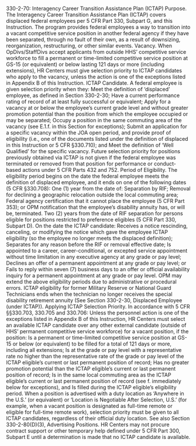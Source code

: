 
330-2-70: Interagency Career Transition Assistance Plan (ICTAP)
Purpose. The Interagency Career Transition Assistance Plan (ICTAP) covers displaced federal employees per 5 CFR Part 330, Subpart G, and this Instruction. The program provides federal employees a way to transition into a vacant competitive service position in another federal agency if they have been separated, through no fault of their own, as a result of downsizing, reorganization, restructuring, or other similar events.
Vacancy. When OpDivs/StaffDivs accept applicants from outside HHS’ competitive service workforce to fill a permanent or time-limited competitive service position at GS-15 (or equivalent) or below lasting 121 days or more (including extensions), HR Centers must give selection priority to ICTAP candidates who apply to the vacancy, unless the action is one of the exceptions listed in Appendix B of this Instruction.
ICTAP Candidate. A federal employee is given selection priority when they:
Meet the definition of ‘displaced’ employee, as defined in Section 330-2-30;
Have a current performance rating of record of at least fully successful or equivalent;
Apply for a vacancy at or below the employee’s current grade level and without greater promotion potential than the position from which the employee occupied or may be separated;
Occupy a position in the same commuting area of the vacancy (see E.1.f. in this Section for exceptions);
Submit an application for a specific vacancy within the JOA open period, and provide proof of eligibility (i.e., one of the documents listed under the definition of displaced in this Instruction or 5 CFR §330.710); and
Meet the definition of ‘Well Qualified’ for the specific vacancy.
Future selection priority for positions previously obtained via ICTAP is not given if the federal employee was terminated or removed from that position for performance or conduct-based actions under 5 CFR Parts 432 and 752.
Period of Eligibility. The eligibility period begins on the date the federal employee meets the definition of displaced employee, and it ends on one of the following dates (5 CFR §330.708):
One (1) year from the date of:
Separation by RIF;
Removal for declining a geographic relocation outside the local commuting area;
Federal agency certification that it cannot place the employee (5 CFR Part 353); or
OPM notification that the employee’s disability annuity has, or will be, terminated.
Two (2) years from the date of RIF separation for persons eligible for positions restricted to preference eligibles (5 CFR Part 330, Subpart D).
On the date the ICTAP candidate:
Receives a notice rescinding, canceling, or modifying the notice which gave the employee ICTAP eligibility (so the employee no longer meets the displaced definition);
Separates for any reason before the RIF or removal effective date;
Is appointed to a career, career-conditional, or excepted service appointment without time limitation in any executive agency at any grade or pay level;
Declines an offer of a permanent appointment at any grade or pay level; or
Fails to reply within seven (7) business days to an offer or official availability inquiry for a permanent appointment at any grade or pay level.
OPM may extend the above eligibility periods due to administrative or procedural errors.
ICTAP eligibility for former Military Reserve or National Guard Technicians ends when the technician no longer receives the special disability retirement annuity (See Section 330-2-30, Displaced Employee (under ICTAP)).
Applying ICTAP Selection Priority. In accordance with 5 CFR §§330.703, 330.705 and 330.706:
Unless the personnel action is one of the exceptions listed in Appendix B of this Instruction, HR Centers must select an available ICTAP candidate over any other external candidate (outside of HHS’ permanent competitive service workforce) for a vacant position, if the position:
Is a permanent or time-limited competitive service position at GS-15 or below (or equivalent) to be filled for a total of 121 days or more, including all extensions;
Is at the grade or pay level with a representative rate no higher than the representative rate of the grade or pay level of the ICTAP eligible’s current or last permanent position of record;
Has no greater promotion potential than the ICTAP eligible’s current or last permanent position of record;
Is in the same local commuting area as the ICTAP eligible’s current or last permanent position of record (see f. immediately below for exceptions), and
Is filled during the ICTAP eligible’s eligibility period.
When a position is advertised with a duty location as ‘Anywhere in the U.S.’ (or equivalent) or ‘Location is Negotiable After Selection, U.S.’ (for example, when a vacant position is designated as full-time remote or eligible for full-time remote work), selection priority must be given to all ICTAP candidates, regardless of their official duty location. See also Section 330-2-80(D)(3), Advertising Positions.
HR Centers may not procure contract support or other temporary help defined under 5 CFR Part 300, Subpart E until a determination is made that no ICTAP candidate is available.
